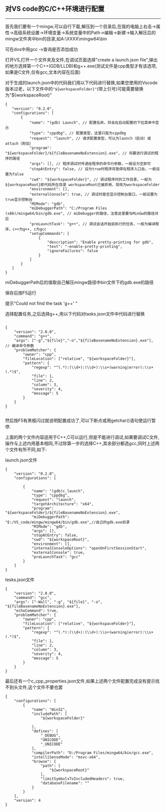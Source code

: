 ## 对VS code的C/C++环境进行配置
---
首先我们要有一个mingw,可以自行下载,解压到一个目录后,在我的电脑上右击->属性->高级系统设置->环境变量->系统变量中的Path->编辑->新建->输入解压后的mingw文件夹中bin的目录,如A:\XXXX\mingw64\bin

可在dos中用gcc -v查询是否添加成功

打开VS,打开一个文件夹及文件,在调试页面选择"create a launch.json file",弹出的地方选择第一个C++(GDB/LLDB)和g++.exe(测试文件是cpp类型才有该选项,如果是C文件,仅有gcc,文本内容在后面)

对于生成的launch.json中的代码我们用以下代码进行替换,如果您使用的Vscode版本过老，以下文件中的``"${workspaceFolder}"``(带上引号)可能需要替换为"${workspaceRoot}"
```
{
   "version": "0.2.0",
   "configurations": [
       {
           "name": "(gdb) Launch", // 配置名称，将会在启动配置的下拉菜单中显示
           "type": "cppdbg", // 配置类型，这里只能为cppdbg
           "request": "launch", // 请求配置类型，可以为launch（启动）或attach（附加）
           "program": "${workspaceFolder}/${fileBasenameNoExtension}.exe", // 将要进行调试的程序的路径
           "args": [], // 程序调试时传递给程序的命令行参数，一般设为空即可
           "stopAtEntry": false, // 设为true时程序将暂停在程序入口处，一般设置为false
           "cwd": "${workspaceFolder}", // 调试程序时的工作目录，一般为${workspaceRoot}即代码所在目录 workspaceRoot已被弃用，现改为workspaceFolder
           "environment": [],
           "externalConsole": true, // 调试时是否显示控制台窗口，一般设置为true显示控制台
           "MIMode": "gdb",
           "miDebuggerPath": "C:/Program Files (x86)/mingw64/bin/gdb.exe", // miDebugger的路径，注意这里要与MinGw的路径对应
           "preLaunchTask": "g++", // 调试会话开始前执行的任务，一般为编译程序，c++为g++, c为gcc
           "setupCommands": [
               {
                   "description": "Enable pretty-printing for gdb",
                   "text": "-enable-pretty-printing",
                   "ignoreFailures": false
               }
           ]
       }
   ]
}
```

miDebuggerPath后的值取自己解压mingw路径中bin文件下的gdb.exe的路径

保存后按F5运行

提示"Could not find the task 'g++' " 

选择配置任务,之后选择g++,用以下代码对tasks.json文件中代码进行替换

```

{
    "version": "2.0.0",
    "command": "g++",
    "args": ["-g","${file}","-o","${fileBasenameNoExtension}.exe"],    // 编译命令参数
    "problemMatcher": {
        "owner": "cpp",
        "fileLocation": ["relative", "${workspaceFolder}"],
        "pattern": {
            "regexp": "^(.*):(\\d+):(\\d+):\\s+(warning|error):\\s+(.*)$",
            "file": 1,
            "line": 2,
            "column": 3,
            "severity": 4,
            "message": 5
        }
    }
}


```


然后按F5有黑框闪过就说明配置成功了,可以下断点或用getchar()语句使运行暂停.

上面的两个文件内容适用于C++,C可以运行,但是不能进行调试,如果要调试C文件,操作与上述内用基本相同,不过除第一步的选择C++,其余部分都选gcc,同时上述两个文件有所不同,如下:


launch.json文件
```
{
    "version": "0.2.0",
    "configurations": [

        {
            "name": "(gdb)c_launch",
            "type": "cppdbg",
            "request": "launch",
            "targetArchitecture": "x64",
            "program": "${workspaceFolder}/${fileBasenameNoExtension}.exe",
            "miDebuggerPath": "E:/VS_code/mingw/mingw64/bin/gdb.exe",//自己的gdb.exe目录
            "MIMode": "gdb",
            "args": [],
            "stopAtEntry": false,
            "cwd": "${workspaceRoot}",
            "environment": [],
            "internalConsoleOptions": "openOnFirstSessionStart",
            "externalConsole": true,
            "preLaunchTask": "gcc"
        }
    ]
}
```


tesks.json文件
```
{
    "version": "2.0.0",
    "command": "gcc",
    "args": ["-Wall", "-g", "${file}", "-o", "${fileBasenameNoExtension}.exe"],
    "echoCommand": true,
    "problemMatcher": {
        "owner": "cpp",
        "fileLocation": ["relative", "${workspaceFolder}"],
        "pattern": {
            "regexp": "^(.*):(\\d+):(\\d+):\\s+(warning|error):\\s+(.*)$",
            "file": 1,
            "line": 2,
            "column": 3,
            "severity": 4,
            "message": 5
        }
    }
}
```

最后还有一个c_cpp_properties.json文件,如果上述两个文件配置完成没有提示找不到头文件,这个文件不要也罢
```
{
    "configurations": [
        {
            "name": "Win32",
            "includePath": [
                "${workspaceFolder}"
               
            ],
            "defines": [
                "_DEBUG",
                "UNICODE",
                "_UNICODE"
            ],
            "compilerPath": "D:/Program Files/mingw64/bin/gcc.exe",
            "intelliSenseMode": "msvc-x64",
            "browse": {
                "path": [
                    "${workspaceRoot}"     
                ],
                "limitSymbolsToIncludedHeaders": true,
                "databaseFilename": ""
            }
        }
    ],
    "version": 4
}
```